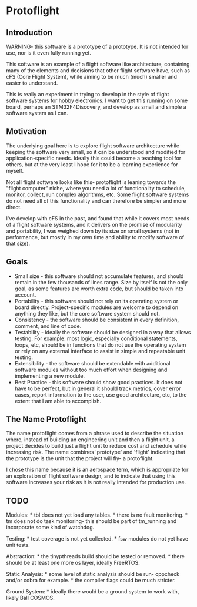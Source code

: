 # Protoflight
## Introduction

WARNING- this software is a prototype of a prototype. It is not intended for use, nor is it even fully running yet.

This software is an example of a flight software like architecture, containing many of the elements and decisions
that other flight software have, such as cFS (Core Flight System), while aiming to be much (much) smaller and
easier to understand.


This is really an experiment in trying to develop in the style of flight software systems for hobby electronics.
I want to get this running on some board, perhaps an STM32F4Discovery, and develop as small and simple a software
system as I can.


## Motivation

The underlying goal here is to explore flight software architecture while keeping the software very small, so it can
be understood and modified for application-specific needs. Ideally this could become a teaching tool for others,
but at the very least I hope for it to be a learning experience for myself.


Not all flight software looks like this- protoflight is leaning towards the "flight computer" niche, where you 
need a lot of functionality to schedule, monitor, collect, run complex algorithms, etc. Some flight software
systems do not need all of this functionality and can therefore be simpler and more direct.

I've develop with cFS in the past, and found that while it
covers most needs of a flight software systems, and it delivers on the promise of modularity and portability, I was
weighed down by its size on small systems (not in performance, but mostly in my own time and ability to modify software
of that size).

## Goals

  * Small size - this software should not accumulate features, and should remain in the few thousands of lines range. Size
    by itself is not the only goal, as some features are worth extra code, but should be taken into account.
  * Portability - this software should not rely on its operating system or board directly. Project-specific modules
    are welcome to depend on anything they like, but the core software system should not.
  * Consistency - the software should be consistent in every definition, comment, and line of code.
  * Testability - ideally the software should be designed in a way that allows testing. For example: most logic, especially
    conditional statements, loops, etc, should be in functions that do not use the operating system or rely on any
    external interface to assist in simple and repeatable unit testing.
  * Extensibility - the software should be extendable with additional software modules without too much effort when designing
    and implementing a new module.
  * Best Practice - this software should show good practices. It does not have to be perfect, but in general it should track
  metrics, cover error cases, report information to the user, use good architecture, etc, to the extent that I am able to accomplish.

## The Name Protoflight

The name protoflight comes from a phrase used to describe the situation where, instead of building an engineering unit and then
a flight unit, a  project decides to build just a flight unit to reduce cost and schedule while increasing risk. The name combines
'prototype' and 'flight' indicating that the prototype is the unit that the project will fly- a protoflight.

I chose this name because it is an aerospace term, which is appropriate for an exploration of flight software design, and to indicate
that using this software increases your risk as it is not really intended for production use.

## TODO

Modules:
    * tbl does not yet load any tables.
    * there is no fault monitoring.
    * tm does not do task monitoring- this should be part of tm\_running and incorporate some kind of watchdog.

Testing:
    * test coverage is not yet collected.
    * fsw modules do not yet have unit tests.

Abstraction:
    * the tinypthreads build should be tested or removed.
    * there should be at least one more os layer, ideally FreeRTOS.

Static Analysis:
    * some level of static analysis should be run- cppcheck and/or cobra for example.
    * the compiler flags could be much stricter.

Ground System:
    * ideally there would be a ground system to work with, likely Ball COSMOS.

